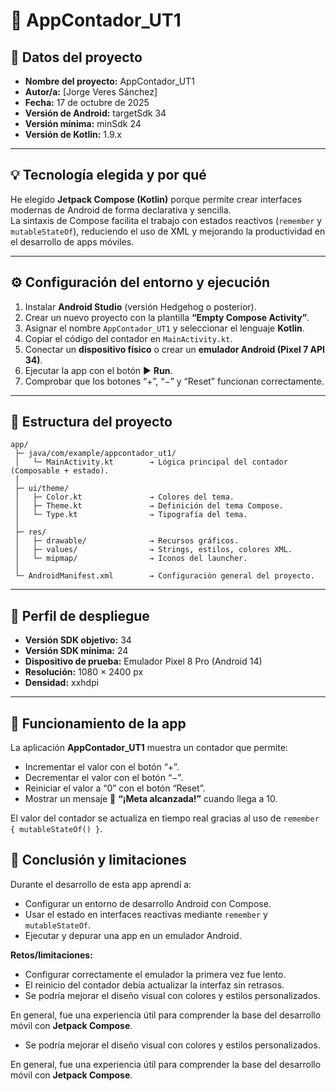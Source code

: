# 📱 AppContador_UT1

## 🧾 Datos del proyecto
- **Nombre del proyecto:** AppContador_UT1  
- **Autor/a:** [Jorge Veres Sánchez]  
- **Fecha:** 17 de octubre de 2025  
- **Versión de Android:** targetSdk 34  
- **Versión mínima:** minSdk 24  
- **Versión de Kotlin:** 1.9.x  

---

## 💡 Tecnología elegida y por qué
He elegido **Jetpack Compose (Kotlin)** porque permite crear interfaces modernas de Android de forma declarativa y sencilla.  
La sintaxis de Compose facilita el trabajo con estados reactivos (`remember` y `mutableStateOf`), reduciendo el uso de XML y mejorando la productividad en el desarrollo de apps móviles.

---

## ⚙️ Configuración del entorno y ejecución
1. Instalar **Android Studio** (versión Hedgehog o posterior).  
2. Crear un nuevo proyecto con la plantilla **“Empty Compose Activity”**.  
3. Asignar el nombre `AppContador_UT1` y seleccionar el lenguaje **Kotlin**.  
4. Copiar el código del contador en `MainActivity.kt`.  
5. Conectar un **dispositivo físico** o crear un **emulador Android (Pixel 7 API 34)**.  
6. Ejecutar la app con el botón ▶️ **Run**.  
7. Comprobar que los botones “+”, “−” y “Reset” funcionan correctamente.

---

## 🧱 Estructura del proyecto
```
app/
 ├─ java/com/example/appcontador_ut1/
 │   └─ MainActivity.kt        → Lógica principal del contador (Composable + estado).
 │
 ├─ ui/theme/
 │   ├─ Color.kt               → Colores del tema.
 │   ├─ Theme.kt               → Definición del tema Compose.
 │   └─ Type.kt                → Tipografía del tema.
 │
 ├─ res/
 │   ├─ drawable/              → Recursos gráficos.
 │   ├─ values/                → Strings, estilos, colores XML.
 │   └─ mipmap/                → Iconos del launcher.
 │
 └─ AndroidManifest.xml        → Configuración general del proyecto.
```

---

## 📲 Perfil de despliegue
- **Versión SDK objetivo:** 34  
- **Versión SDK mínima:** 24  
- **Dispositivo de prueba:** Emulador Pixel 8 Pro (Android 14)  
- **Resolución:** 1080 × 2400 px  
- **Densidad:** xxhdpi  

---

## 🚀 Funcionamiento de la app
La aplicación **AppContador_UT1** muestra un contador que permite:
- Incrementar el valor con el botón “+”.  
- Decrementar el valor con el botón “−”.  
- Reiniciar el valor a “0” con el botón “Reset”.  
- Mostrar un mensaje 🎉 **“¡Meta alcanzada!”** cuando llega a 10.  

El valor del contador se actualiza en tiempo real gracias al uso de `remember { mutableStateOf() }`.

## 🧠 Conclusión y limitaciones
Durante el desarrollo de esta app aprendí a:
- Configurar un entorno de desarrollo Android con Compose.  
- Usar el estado en interfaces reactivas mediante `remember` y `mutableStateOf`.  
- Ejecutar y depurar una app en un emulador Android.  

**Retos/limitaciones:**  
- Configurar correctamente el emulador la primera vez fue lento.  
- El reinicio del contador debía actualizar la interfaz sin retrasos.  
- Se podría mejorar el diseño visual con colores y estilos personalizados.  

En general, fue una experiencia útil para comprender la base del desarrollo móvil con **Jetpack Compose**.
- Se podría mejorar el diseño visual con colores y estilos personalizados.  

En general, fue una experiencia útil para comprender la base del desarrollo móvil con **Jetpack Compose**.

